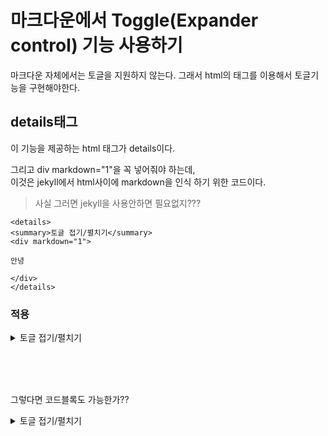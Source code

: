 # 마크다운에서 Toggle(Expander control) 기능 사용하기

마크다운 자체에서는 토글을 지원하지 않는다.  그래서  html의 태그를 이용해서 토글기능을 구현해야한다.  

## details태그
이 기능을 제공하는 html 태그가 details이다.  

그리고 div markdown="1"을 꼭 넣어줘야 하는데,  
이것은 jekyll에서 html사이에 markdown을 인식 하기 위한 코드이다.
> 사실 그러면 jekyll을 사용안하면 필요없지???


```
<details>
<summary>토글 접기/펼치기</summary>
<div markdown="1">

안녕

</div>
</details>
```
  
### 적용 
<details>
<summary>토글 접기/펼치기</summary>
<div markdown="1">

안녕

</div>
</details>

<br><br><br>
  
그렇다면 코드블록도 가능한가??


<details>
<summary>토글 접기/펼치기</summary>
<div markdown="1">

```swift
import UIKit

class ViewController: UIViewController {

    override func viewDidLoad {
        super.viewDidLoad()
        
        print("Hello world!!")
    }
}
```

<details>
<summary>토글 접기/펼치기</summary>
<div markdown="1">


<br><br><br>

## History
- 231124: 초안작성
